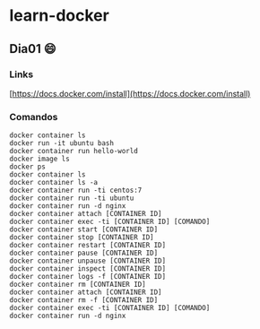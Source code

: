 # learn-docker

## Dia01 :smile:

### Links

[https://docs.docker.com/install](https://docs.docker.com/install)


### Comandos

    docker container ls
    docker run -it ubuntu bash
    docker container run hello-world
    docker image ls
    docker ps
    docker container ls
    docker container ls -a
    docker container run -ti centos:7
    docker container run -ti ubuntu
    docker container run -d nginx
    docker container attach [CONTAINER ID]
    docker container exec -ti [CONTAINER ID] [COMANDO]
    docker container start [CONTAINER ID]
    docker container stop [CONTAINER ID]
    docker container restart [CONTAINER ID]
    docker container pause [CONTAINER ID]
    docker container unpause [CONTAINER ID]
    docker container inspect [CONTAINER ID]
    docker container logs -f [CONTAINER ID]
    docker container rm [CONTAINER ID]
    docker container attach [CONTAINER ID]
    docker container rm -f [CONTAINER ID]
    docker container exec -ti [CONTAINER ID] [COMANDO]
    docker container run -d nginx